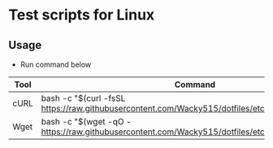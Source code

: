 # Test scripts for Linux

## Usage
- Run command below

|Tool|Command|
|---|---|
|cURL|bash -c "$(curl -fsSL https://raw.githubusercontent.com/Wacky515/dotfiles/etc/test/make_dotfiles.sh | bash)"|
|Wget|bash -c "$(wget -qO - https://raw.githubusercontent.com/Wacky515/dotfiles/etc/test/make_dotfiles.sh | bash)"|
